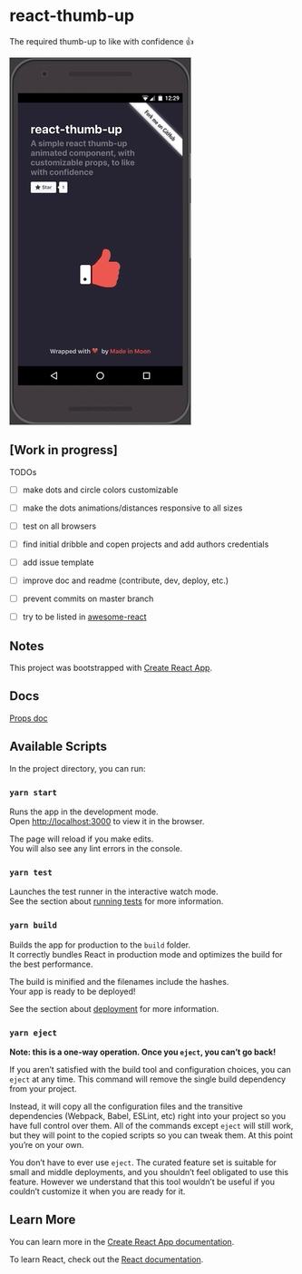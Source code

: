 # react-thumb-up
The required thumb-up to like with confidence 👍


![screenshot gif](https://raw.githubusercontent.com/MadeInMoon/react-thumb-up/master/demo/public/screenshot.gif)


## [Work in progress]

TODOs

- [ ] make dots and circle colors customizable
- [ ] make the dots animations/distances responsive to all sizes
- [ ] test on all browsers
- [ ] find initial dribble and copen projects and add authors credentials
- [ ] add issue template
- [ ] improve doc and readme (contribute, dev, deploy, etc.)
- [ ] prevent commits on master branch
- [ ] try to be listed in [awesome-react](https://github.com/enaqx/awesome-react)


## Notes

This project was bootstrapped with [Create React App](https://github.com/facebook/create-react-app).


## Docs


[Props doc](https://github.com/MadeInMoon/react-thumb-up/blob/master/doc/ThumbUp.md)



## Available Scripts

In the project directory, you can run:

### `yarn start`

Runs the app in the development mode.<br>
Open [http://localhost:3000](http://localhost:3000) to view it in the browser.

The page will reload if you make edits.<br>
You will also see any lint errors in the console.

### `yarn test`

Launches the test runner in the interactive watch mode.<br>
See the section about [running tests](https://facebook.github.io/create-react-app/docs/running-tests) for more information.

### `yarn build`

Builds the app for production to the `build` folder.<br>
It correctly bundles React in production mode and optimizes the build for the best performance.

The build is minified and the filenames include the hashes.<br>
Your app is ready to be deployed!

See the section about [deployment](https://facebook.github.io/create-react-app/docs/deployment) for more information.

### `yarn eject`

**Note: this is a one-way operation. Once you `eject`, you can’t go back!**

If you aren’t satisfied with the build tool and configuration choices, you can `eject` at any time. This command will remove the single build dependency from your project.

Instead, it will copy all the configuration files and the transitive dependencies (Webpack, Babel, ESLint, etc) right into your project so you have full control over them. All of the commands except `eject` will still work, but they will point to the copied scripts so you can tweak them. At this point you’re on your own.

You don’t have to ever use `eject`. The curated feature set is suitable for small and middle deployments, and you shouldn’t feel obligated to use this feature. However we understand that this tool wouldn’t be useful if you couldn’t customize it when you are ready for it.

## Learn More

You can learn more in the [Create React App documentation](https://facebook.github.io/create-react-app/docs/getting-started).

To learn React, check out the [React documentation](https://reactjs.org/).
